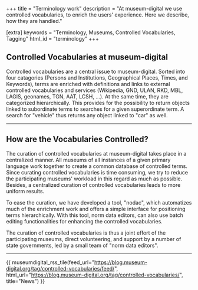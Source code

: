 +++
title = "Terminology work"
description = "At museum-digital we use controlled vocabularies, to enrich the users' experience. Here we describe, how they are handled."

[extra]
keywords = "Terminology, Museums, Controlled Vocabularies, Tagging"
html_id = "terminology"
+++

## Controlled Vocabularies at museum-digital

Controlled vocabularies are a central issue to museum-digital. Sorted into four catagories (Persons and Institutions, Geographical Places, Times, and Keywords), terms are enriched with definitions and links to external controlled vocabularies and services (Wikipedia, GND, ULAN, RKD, MBL, LAGIS, geonames, TGN, AAT, LCSH, ...). At the same time, they are categorized hierarchically. This provides for the possibility to return objects linked to subordinate terms to searches for a given superordinate term. A search for "vehicle" thus returns any object linked to "car" as well.

----

## How are the Vocabularies Controlled?

The curation of controlled vocabularies at museum-digital takes place in a centralized manner. All museums of all instances of a given primary language work together to create a common database of controlled terms. Since curating controlled vocabularies is time consuming, we try to reduce the participating museums' workload in this regard as much as possible. Besides, a centralized curation of controlled vocabularies leads to more uniform results.

To ease the curation, we have developed a tool, "nodac", which automatizes much of the enrichment work and offers a simple interface for positioning terms hierarchically. With this tool, norm data editors, can also use batch editing functionalities for enhancing the controlled vocabularies.

The curation of controlled vocabularies is thus a joint effort of the participating museums, direct volunteering, and support by a number of state governments, led by a small team of "norm data editors".

----

{{ museumdigital_rss_tile(feed_url="https://blog.museum-digital.org/tag/controlled-vocabularies/feed/", html_url="https://blog.museum-digital.org/tag/controlled-vocabularies/", title="News") }}
